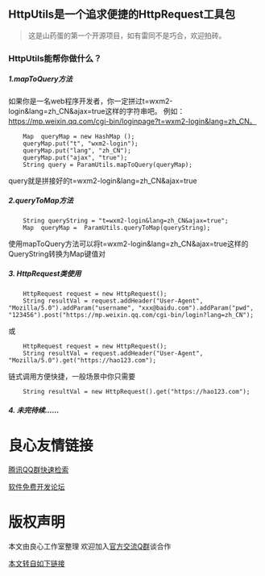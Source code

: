 HttpUtils是一个追求便捷的HttpRequest工具包
------
>这是山药蛋的第一个开源项目，如有雷同不是巧合，欢迎拍砖。

### HttpUtils能帮你做什么？

##### 1.mapToQuery方法

如果你是一名web程序开发者，你一定拼过t=wxm2-login&lang=zh_CN&ajax=true这样的字符串吧。
例如：https://mp.weixin.qq.com/cgi-bin/loginpage?t=wxm2-login&lang=zh_CN。

		Map  queryMap = new HashMap ();
		queryMap.put("t", "wxm2-login");
		queryMap.put("lang", "zh_CN");
		queryMap.put("ajax", "true");
		String query = ParamUtils.mapToQuery(queryMap);
		
query就是拼接好的t=wxm2-login&lang=zh_CN&ajax=true

##### 2.queryToMap方法

		String queryString = "t=wxm2-login&lang=zh_CN&ajax=true";
		Map  queryMap =  ParamUtils.queryToMap(queryString);

使用mapToQuery方法可以将t=wxm2-login&lang=zh_CN&ajax=true这样的QueryString转换为Map键值对

##### 3. HttpRequest类使用

		HttpRequest request = new HttpRequest();
		String resultVal = request.addHeader("User-Agent", "Mozilla/5.0").addParam("username", "xxx@baidu.com").addParam("pwd", "123456").post("https://mp.weixin.qq.com/cgi-bin/login?lang=zh_CN");

或

		HttpRequest request = new HttpRequest();
		String resultVal = request.addHeader("User-Agent", "Mozilla/5.0").get("https://hao123.com");

链式调用方便快捷，一般场景中你只需要

		String resultVal = new HttpRequest().get("https://hao123.com");

##### 4. 未完待续……


 # 良心友情链接

[腾讯QQ群快速检索](http://u.720life.cn/s/8cf73f7c)

[软件免费开发论坛](http://u.720life.cn/s/bbb01dc0)

# 版权声明 

本文由良心工作室整理 欢迎加入[官方交流Q群](https://u.720life.cn/s/f2316816)谈合作

[本文转自如下链接](http://u.720life.cn/g/2e71d0f0a5c601172267ba20d3a43c6e5bb0568a48d34250d16654a8b9f05562f09abbe105b0cbeb42a45f759f178370e1468e816b187500078a9eebf6f87722)